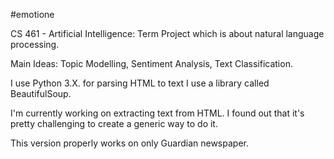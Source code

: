 #emotione

CS 461 - Artificial Intelligence: Term Project which is about natural language processing.

Main Ideas: Topic Modelling, Sentiment Analysis, Text Classification.

I use Python 3.X. for parsing HTML to text I use a library called BeautifulSoup.

I'm currently working on extracting text from HTML. I found out that it's pretty challenging to create a generic way to do it. 

This version properly works on only Guardian newspaper.
